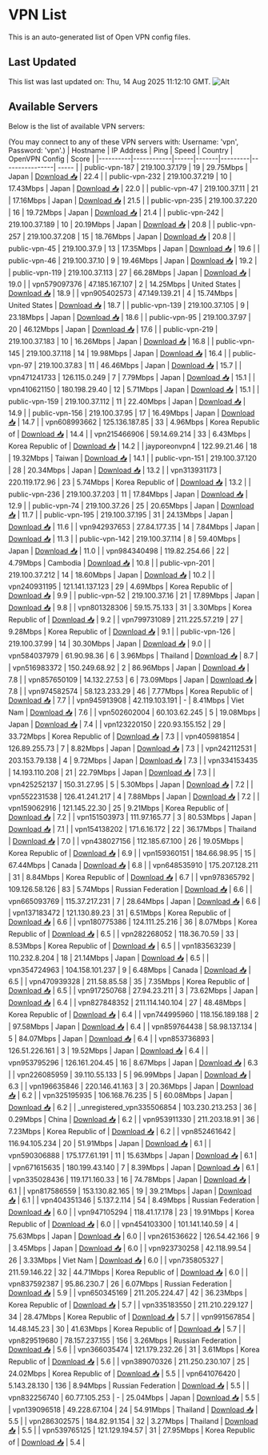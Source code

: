 # VPN List

This is an auto-generated list of Open VPN config files.

## Last Updated

This list was last updated on: Thu, 14 Aug 2025 11:12:10 GMT.
![Alt](https://repobeats.axiom.co/api/embed/186b98318ef1479477931607c1ad7d823f12451f.svg "Repobeats analytics image")

## Available Servers

Below is the list of available VPN servers:

(You may connect to any of these VPN servers with: Username: 'vpn', Password: 'vpn'.)
| Hostname | IP Address | Ping | Speed | Country | OpenVPN Config | Score |
|----------|------------|------|-------|---------|----------------| ----- |
| public-vpn-187 | 219.100.37.179 | 19 | 29.75Mbps | Japan | [Download 📥](./configs/server_0_JP.ovpn) | 22.4 |
| public-vpn-232 | 219.100.37.219 | 10 | 17.43Mbps | Japan | [Download 📥](./configs/server_1_JP.ovpn) | 22.0 |
| public-vpn-47 | 219.100.37.11 | 21 | 17.16Mbps | Japan | [Download 📥](./configs/server_2_JP.ovpn) | 21.5 |
| public-vpn-235 | 219.100.37.220 | 16 | 19.72Mbps | Japan | [Download 📥](./configs/server_3_JP.ovpn) | 21.4 |
| public-vpn-242 | 219.100.37.189 | 10 | 20.19Mbps | Japan | [Download 📥](./configs/server_4_JP.ovpn) | 20.8 |
| public-vpn-257 | 219.100.37.208 | 15 | 18.76Mbps | Japan | [Download 📥](./configs/server_5_JP.ovpn) | 20.8 |
| public-vpn-45 | 219.100.37.9 | 13 | 17.35Mbps | Japan | [Download 📥](./configs/server_6_JP.ovpn) | 19.6 |
| public-vpn-46 | 219.100.37.10 | 9 | 19.46Mbps | Japan | [Download 📥](./configs/server_7_JP.ovpn) | 19.2 |
| public-vpn-119 | 219.100.37.113 | 27 | 66.28Mbps | Japan | [Download 📥](./configs/server_8_JP.ovpn) | 19.0 |
| vpn579097376 | 47.185.167.107 | 2 | 14.25Mbps | United States | [Download 📥](./configs/server_9_US.ovpn) | 18.9 |
| vpn905402573 | 47.149.139.21 | 4 | 15.74Mbps | United States | [Download 📥](./configs/server_10_US.ovpn) | 18.7 |
| public-vpn-139 | 219.100.37.105 | 9 | 23.18Mbps | Japan | [Download 📥](./configs/server_11_JP.ovpn) | 18.6 |
| public-vpn-95 | 219.100.37.97 | 20 | 46.12Mbps | Japan | [Download 📥](./configs/server_12_JP.ovpn) | 17.6 |
| public-vpn-219 | 219.100.37.183 | 10 | 16.26Mbps | Japan | [Download 📥](./configs/server_13_JP.ovpn) | 16.8 |
| public-vpn-145 | 219.100.37.118 | 14 | 19.98Mbps | Japan | [Download 📥](./configs/server_14_JP.ovpn) | 16.4 |
| public-vpn-97 | 219.100.37.83 | 11 | 46.46Mbps | Japan | [Download 📥](./configs/server_15_JP.ovpn) | 15.7 |
| vpn471241733 | 126.115.0.249 | 7 | 7.79Mbps | Japan | [Download 📥](./configs/server_16_JP.ovpn) | 15.1 |
| vpn410621150 | 180.198.29.40 | 12 | 5.71Mbps | Japan | [Download 📥](./configs/server_17_JP.ovpn) | 15.1 |
| public-vpn-159 | 219.100.37.112 | 11 | 22.40Mbps | Japan | [Download 📥](./configs/server_18_JP.ovpn) | 14.9 |
| public-vpn-156 | 219.100.37.95 | 17 | 16.49Mbps | Japan | [Download 📥](./configs/server_19_JP.ovpn) | 14.7 |
| vpn608993662 | 125.136.187.85 | 33 | 4.96Mbps | Korea Republic of | [Download 📥](./configs/server_20_KR.ovpn) | 14.4 |
| vpn215466906 | 59.14.69.214 | 33 | 6.43Mbps | Korea Republic of | [Download 📥](./configs/server_21_KR.ovpn) | 14.2 |
| jayporeonvpn4 | 122.99.21.46 | 18 | 19.32Mbps | Taiwan | [Download 📥](./configs/server_22_TW.ovpn) | 14.1 |
| public-vpn-151 | 219.100.37.120 | 28 | 20.34Mbps | Japan | [Download 📥](./configs/server_23_JP.ovpn) | 13.2 |
| vpn313931173 | 220.119.172.96 | 23 | 5.74Mbps | Korea Republic of | [Download 📥](./configs/server_24_KR.ovpn) | 13.2 |
| public-vpn-236 | 219.100.37.203 | 11 | 17.84Mbps | Japan | [Download 📥](./configs/server_25_JP.ovpn) | 12.9 |
| public-vpn-74 | 219.100.37.26 | 25 | 20.65Mbps | Japan | [Download 📥](./configs/server_26_JP.ovpn) | 11.7 |
| public-vpn-195 | 219.100.37.195 | 31 | 24.13Mbps | Japan | [Download 📥](./configs/server_27_JP.ovpn) | 11.6 |
| vpn942937653 | 27.84.177.35 | 14 | 7.84Mbps | Japan | [Download 📥](./configs/server_28_JP.ovpn) | 11.3 |
| public-vpn-142 | 219.100.37.114 | 8 | 59.40Mbps | Japan | [Download 📥](./configs/server_29_JP.ovpn) | 11.0 |
| vpn984340498 | 119.82.254.66 | 22 | 4.79Mbps | Cambodia | [Download 📥](./configs/server_30_KH.ovpn) | 10.8 |
| public-vpn-201 | 219.100.37.212 | 14 | 18.60Mbps | Japan | [Download 📥](./configs/server_31_JP.ovpn) | 10.2 |
| vpn240931195 | 121.141.137.123 | 29 | 4.69Mbps | Korea Republic of | [Download 📥](./configs/server_32_KR.ovpn) | 9.9 |
| public-vpn-52 | 219.100.37.16 | 21 | 17.89Mbps | Japan | [Download 📥](./configs/server_33_JP.ovpn) | 9.8 |
| vpn801328306 | 59.15.75.133 | 31 | 3.30Mbps | Korea Republic of | [Download 📥](./configs/server_34_KR.ovpn) | 9.2 |
| vpn799731089 | 211.225.57.219 | 27 | 9.28Mbps | Korea Republic of | [Download 📥](./configs/server_35_KR.ovpn) | 9.1 |
| public-vpn-126 | 219.100.37.99 | 14 | 30.30Mbps | Japan | [Download 📥](./configs/server_36_JP.ovpn) | 9.0 |
| vpn584037979 | 61.90.98.36 | 6 | 3.96Mbps | Thailand | [Download 📥](./configs/server_37_TH.ovpn) | 8.7 |
| vpn516983372 | 150.249.68.92 | 2 | 86.96Mbps | Japan | [Download 📥](./configs/server_38_JP.ovpn) | 7.8 |
| vpn857650109 | 14.132.27.53 | 6 | 73.09Mbps | Japan | [Download 📥](./configs/server_39_JP.ovpn) | 7.8 |
| vpn974582574 | 58.123.233.29 | 46 | 7.77Mbps | Korea Republic of | [Download 📥](./configs/server_40_KR.ovpn) | 7.7 |
| vpn945913908 | 42.119.103.191 | - | 8.41Mbps | Viet Nam | [Download 📥](./configs/server_41_VN.ovpn) | 7.6 |
| vpn502602004 | 60.103.62.245 | 5 | 19.08Mbps | Japan | [Download 📥](./configs/server_42_JP.ovpn) | 7.4 |
| vpn123220150 | 220.93.155.152 | 29 | 33.72Mbps | Korea Republic of | [Download 📥](./configs/server_43_KR.ovpn) | 7.3 |
| vpn405981854 | 126.89.255.73 | 7 | 8.82Mbps | Japan | [Download 📥](./configs/server_44_JP.ovpn) | 7.3 |
| vpn242112531 | 203.153.79.138 | 4 | 9.72Mbps | Japan | [Download 📥](./configs/server_45_JP.ovpn) | 7.3 |
| vpn334153435 | 14.193.110.208 | 21 | 22.79Mbps | Japan | [Download 📥](./configs/server_46_JP.ovpn) | 7.3 |
| vpn425252137 | 150.31.27.95 | 5 | 5.30Mbps | Japan | [Download 📥](./configs/server_47_JP.ovpn) | 7.2 |
| vpn552231538 | 126.41.241.217 | 4 | 7.88Mbps | Japan | [Download 📥](./configs/server_48_JP.ovpn) | 7.2 |
| vpn159062916 | 121.145.22.30 | 25 | 9.21Mbps | Korea Republic of | [Download 📥](./configs/server_49_KR.ovpn) | 7.2 |
| vpn151503973 | 111.97.165.77 | 3 | 80.53Mbps | Japan | [Download 📥](./configs/server_50_JP.ovpn) | 7.1 |
| vpn154138202 | 171.6.16.172 | 22 | 36.17Mbps | Thailand | [Download 📥](./configs/server_51_TH.ovpn) | 7.0 |
| vpn438027156 | 112.185.67.100 | 26 | 19.05Mbps | Korea Republic of | [Download 📥](./configs/server_52_KR.ovpn) | 6.9 |
| vpn159360151 | 184.66.98.95 | 15 | 67.44Mbps | Canada | [Download 📥](./configs/server_53_CA.ovpn) | 6.8 |
| vpn648535910 | 175.207.128.211 | 31 | 8.84Mbps | Korea Republic of | [Download 📥](./configs/server_54_KR.ovpn) | 6.7 |
| vpn978365792 | 109.126.58.126 | 83 | 5.74Mbps | Russian Federation | [Download 📥](./configs/server_55_RU.ovpn) | 6.6 |
| vpn665093769 | 115.37.217.231 | 7 | 28.64Mbps | Japan | [Download 📥](./configs/server_56_JP.ovpn) | 6.6 |
| vpn137183472 | 121.130.89.23 | 31 | 6.51Mbps | Korea Republic of | [Download 📥](./configs/server_57_KR.ovpn) | 6.6 |
| vpn180775386 | 124.111.25.216 | 36 | 8.07Mbps | Korea Republic of | [Download 📥](./configs/server_58_KR.ovpn) | 6.5 |
| vpn282268052 | 118.36.70.59 | 33 | 8.53Mbps | Korea Republic of | [Download 📥](./configs/server_59_KR.ovpn) | 6.5 |
| vpn183563239 | 110.232.8.204 | 18 | 21.14Mbps | Japan | [Download 📥](./configs/server_60_JP.ovpn) | 6.5 |
| vpn354724963 | 104.158.101.237 | 9 | 6.48Mbps | Canada | [Download 📥](./configs/server_61_CA.ovpn) | 6.5 |
| vpn470939328 | 211.58.85.58 | 35 | 7.35Mbps | Korea Republic of | [Download 📥](./configs/server_62_KR.ovpn) | 6.5 |
| vpn917250768 | 27.94.23.211 | 3 | 73.62Mbps | Japan | [Download 📥](./configs/server_63_JP.ovpn) | 6.4 |
| vpn827848352 | 211.114.140.104 | 27 | 48.48Mbps | Korea Republic of | [Download 📥](./configs/server_64_KR.ovpn) | 6.4 |
| vpn744995960 | 118.156.189.188 | 2 | 97.58Mbps | Japan | [Download 📥](./configs/server_65_JP.ovpn) | 6.4 |
| vpn859764438 | 58.98.137.134 | 5 | 84.07Mbps | Japan | [Download 📥](./configs/server_66_JP.ovpn) | 6.4 |
| vpn853736893 | 126.51.226.161 | 3 | 19.52Mbps | Japan | [Download 📥](./configs/server_67_JP.ovpn) | 6.4 |
| vpn953795296 | 126.161.204.45 | 16 | 8.67Mbps | Japan | [Download 📥](./configs/server_68_JP.ovpn) | 6.3 |
| vpn226085959 | 39.110.55.133 | 5 | 96.99Mbps | Japan | [Download 📥](./configs/server_69_JP.ovpn) | 6.3 |
| vpn196635846 | 220.146.41.163 | 3 | 20.36Mbps | Japan | [Download 📥](./configs/server_70_JP.ovpn) | 6.2 |
| vpn325195935 | 106.168.76.235 | 5 | 60.08Mbps | Japan | [Download 📥](./configs/server_71_JP.ovpn) | 6.2 |
| _unregistered_vpn335506854 | 103.230.213.253 | 36 | 0.29Mbps | China | [Download 📥](./configs/server_72_CN.ovpn) | 6.2 |
| vpn953911330 | 211.203.18.91 | 36 | 7.23Mbps | Korea Republic of | [Download 📥](./configs/server_73_KR.ovpn) | 6.2 |
| vpn852461642 | 116.94.105.234 | 20 | 51.91Mbps | Japan | [Download 📥](./configs/server_74_JP.ovpn) | 6.1 |
| vpn590306888 | 175.177.61.191 | 11 | 15.63Mbps | Japan | [Download 📥](./configs/server_75_JP.ovpn) | 6.1 |
| vpn671615635 | 180.199.43.140 | 7 | 8.39Mbps | Japan | [Download 📥](./configs/server_76_JP.ovpn) | 6.1 |
| vpn335028436 | 119.171.160.33 | 16 | 74.78Mbps | Japan | [Download 📥](./configs/server_77_JP.ovpn) | 6.1 |
| vpn817586559 | 153.130.82.165 | 19 | 39.21Mbps | Japan | [Download 📥](./configs/server_78_JP.ovpn) | 6.1 |
| vpn404351346 | 5.137.2.114 | 54 | 8.49Mbps | Russian Federation | [Download 📥](./configs/server_79_RU.ovpn) | 6.0 |
| vpn947105294 | 118.41.17.178 | 23 | 19.91Mbps | Korea Republic of | [Download 📥](./configs/server_80_KR.ovpn) | 6.0 |
| vpn454103300 | 101.141.140.59 | 4 | 75.63Mbps | Japan | [Download 📥](./configs/server_81_JP.ovpn) | 6.0 |
| vpn261536622 | 126.54.42.166 | 9 | 3.45Mbps | Japan | [Download 📥](./configs/server_82_JP.ovpn) | 6.0 |
| vpn923730258 | 42.118.99.54 | 26 | 3.33Mbps | Viet Nam | [Download 📥](./configs/server_83_VN.ovpn) | 6.0 |
| vpn735805327 | 211.59.146.22 | 32 | 44.71Mbps | Korea Republic of | [Download 📥](./configs/server_84_KR.ovpn) | 6.0 |
| vpn837592387 | 95.86.230.7 | 26 | 6.07Mbps | Russian Federation | [Download 📥](./configs/server_85_RU.ovpn) | 5.9 |
| vpn650345169 | 211.205.224.47 | 42 | 36.23Mbps | Korea Republic of | [Download 📥](./configs/server_86_KR.ovpn) | 5.7 |
| vpn335183550 | 211.210.229.127 | 34 | 28.47Mbps | Korea Republic of | [Download 📥](./configs/server_87_KR.ovpn) | 5.7 |
| vpn991567854 | 14.48.145.23 | 30 | 41.63Mbps | Korea Republic of | [Download 📥](./configs/server_88_KR.ovpn) | 5.7 |
| vpn829519680 | 78.157.237.155 | 156 | 3.26Mbps | Russian Federation | [Download 📥](./configs/server_89_RU.ovpn) | 5.6 |
| vpn366035474 | 121.179.232.26 | 31 | 3.61Mbps | Korea Republic of | [Download 📥](./configs/server_90_KR.ovpn) | 5.6 |
| vpn389070326 | 211.250.230.107 | 25 | 24.02Mbps | Korea Republic of | [Download 📥](./configs/server_91_KR.ovpn) | 5.5 |
| vpn641076420 | 5.143.28.130 | 136 | 8.94Mbps | Russian Federation | [Download 📥](./configs/server_92_RU.ovpn) | 5.5 |
| vpn832256740 | 60.77.105.253 | - | 25.04Mbps | Japan | [Download 📥](./configs/server_93_JP.ovpn) | 5.5 |
| vpn139096518 | 49.228.67.104 | 24 | 54.91Mbps | Thailand | [Download 📥](./configs/server_94_TH.ovpn) | 5.5 |
| vpn286302575 | 184.82.91.154 | 32 | 3.27Mbps | Thailand | [Download 📥](./configs/server_95_TH.ovpn) | 5.5 |
| vpn539765125 | 121.129.194.57 | 31 | 27.95Mbps | Korea Republic of | [Download 📥](./configs/server_96_KR.ovpn) | 5.4 |

